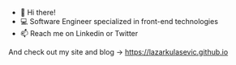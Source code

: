 - 👋 Hi there!
- 💻 Software Engineer specialized in front-end technologies
- 📫 Reach me on Linkedin or Twitter

And check out my site and blog -> https://lazarkulasevic.github.io
